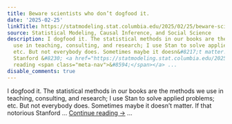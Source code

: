 ```yaml
---
title: Beware scientists who don’t dogfood it.
date: '2025-02-25'
linkTitle: https://statmodeling.stat.columbia.edu/2025/02/25/beware-scientists-who-dont-dogfood-it/
source: Statistical Modeling, Causal Inference, and Social Science
description: I dogfood it. The statistical methods in our books are the methods we
  use in teaching, consulting, and research; I use Stan to solve applied problems;
  etc. But not everybody does. Sometimes maybe it doesn&#8217;t matter. If that notorious
  Stanford &#8230; <a href="https://statmodeling.stat.columbia.edu/2025/02/25/beware-scientists-who-dont-dogfood-it/">Continue
  reading <span class="meta-nav">&#8594;</span></a> ...
disable_comments: true
---
```

I dogfood it. The statistical methods in our books are the methods we use in teaching, consulting, and research; I use Stan to solve applied problems; etc. But not everybody does. Sometimes maybe it doesn&#8217;t matter. If that notorious Stanford &#8230; <a href="https://statmodeling.stat.columbia.edu/2025/02/25/beware-scientists-who-dont-dogfood-it/">Continue reading <span class="meta-nav">&#8594;</span></a> ...